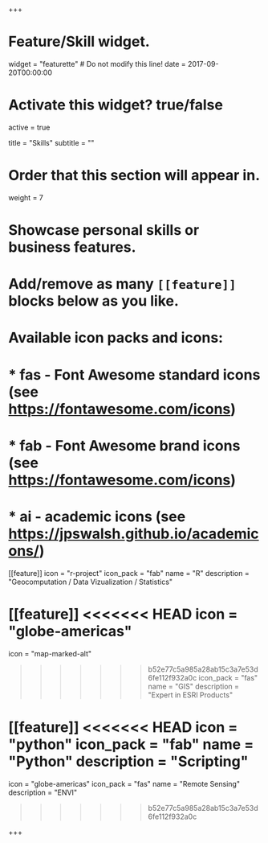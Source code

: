+++
# Feature/Skill widget.
widget = "featurette"  # Do not modify this line!
date = 2017-09-20T00:00:00

# Activate this widget? true/false
active = true

title = "Skills"
subtitle = ""

# Order that this section will appear in.
weight = 7

# Showcase personal skills or business features.
# 
# Add/remove as many `[[feature]]` blocks below as you like.
# 
# Available icon packs and icons:
# * fas - Font Awesome standard icons (see https://fontawesome.com/icons)
# * fab - Font Awesome brand icons (see https://fontawesome.com/icons)
# * ai - academic icons (see https://jpswalsh.github.io/academicons/)

[[feature]]
  icon = "r-project"
  icon_pack = "fab"
  name = "R"
  description = "Geocomputation / Data Vizualization / Statistics"
  
[[feature]]
<<<<<<< HEAD
  icon = "globe-americas"
=======
  icon = "map-marked-alt"
>>>>>>> b52e77c5a985a28ab15c3a7e53d6fe112f932a0c
  icon_pack = "fas"
  name = "GIS"
  description = "Expert in ESRI Products"  
  
[[feature]]
<<<<<<< HEAD
  icon = "python"
  icon_pack = "fab"
  name = "Python"
  description = "Scripting"
=======
  icon = "globe-americas"
  icon_pack = "fas"
  name = "Remote Sensing"
  description = "ENVI"
>>>>>>> b52e77c5a985a28ab15c3a7e53d6fe112f932a0c

+++
